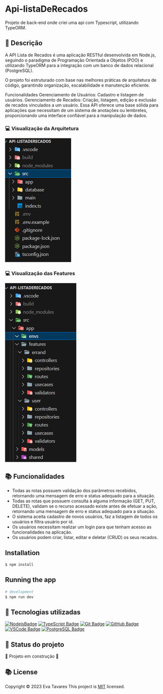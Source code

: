 # Api-listaDeRecados
Projeto de back-end onde criei uma api com Typescript, utilizando TypeORM.

## :memo: Descrição
A API Lista de Recados é uma aplicação RESTful desenvolvida em Node.js, seguindo o paradigma de Programação Orientada a Objetos (POO) e utilizando TypeORM para a integração com um banco de dados relacional (PostgreSQL).

O projeto foi estruturado com base nas melhores práticas de arquitetura de código, garantindo organização, escalabilidade e manutenção eficiente.

Funcionalidades
Gerenciamento de Usuários: Cadastro e listagem de usuários.
Gerenciamento de Recados: Criação, listagem, edição e exclusão de recados vinculados a um usuário.
Essa API oferece uma base sólida para aplicações que necessitam de um sistema de anotações ou lembretes, proporcionando uma interface confiável para a manipulação de dados.

 
 ### :computer: Visualização da Arquitetura
 ![Arquitetura de código](./src/images/tela1.png)

 ### :computer: Visualização das Features
 ![Arquitetura de código](./src/images/tela2.png)


## :books: Funcionalidades

* Todas as rotas possuem validação dos parâmetros recebidos, retornando uma mensagem de erro e status adequado para a situação.
* Todas as rotas que possuem consulta à alguma informação (GET, PUT, DELETE), validam se o recurso acessado existe antes de efetuar a ação, retornando uma mensagem de erro e status adequado para a situação.
* O sistema aceita cadastro de novos usuários, faz a listagem de todos os usuários e filtra usuário por id.
* Os usuários necessitam realizar um login para que tenham acesso as funcionalidades na aplicação.
* Os usuários podem criar, listar, editar e deletar (CRUD) os seus recados.

## Installation

```bash
$ npm install
```
## Running the app

```bash
# development
$ npm run dev
```

##  :wrench: Tecnologias utilizadas

[![NodejsBadge](https://img.shields.io/badge/-Nodejs-339933?style=flat-square&logo=Node.js&logoColor=white)](#)
[![TypeScript Badge](https://img.shields.io/badge/-TypeScript-007ACC?style=flat-square&logo=typescript&logoColor=white)](#)
[![Git Badge](https://img.shields.io/badge/-Git-black?style=flat-square&logo=git)](#)
[![GitHub Badge](https://img.shields.io/badge/-GitHub-181717?style=flat-square&logo=github)](#)
[![VSCode Badge](https://img.shields.io/badge/-VSCode-007ACC?style=flat-square&logo=visual-studio-code&logoColor=white)](#)
[![PostgreSQL Badge](https://img.shields.io/badge/-PostgreSQL-336791?style=flat-square&logo=postgresql&logoColor=white)](#)


## :dart: Status do projeto
:construction: Projeto em construção :construction:


## :books: License

Copyright © 2023 Eva Tavares
This project is [MIT](license) licensed.

```

```
